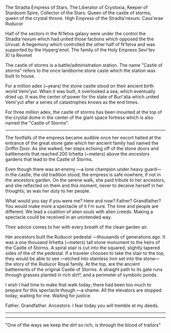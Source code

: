 The Stradta Empress of Stars, The Liberator of Crystoxia, Keeper of Stardoom Spire, Collector of the Stars. Queen of the castle of storms, queen of the crystal throne. High Empress of the Stradta'nexum. Cass'erae Ruducor

Half of the sectors in the N'fetva galaxy were under the control the Stradta'nexum which had united those factions which opposed the the Urvuat. A hegemony which controlled the other half of N'fetva and was supported by the Hyperg'enot. The family of the Holy Empress Sevi'tev Xi'ra Revmet

The castle of storms is a battle/administration station. The name "Castle of storms" refers to the once landborne stone caste which the station was built to house.

For a million adex (~years) the stone castle stood on their ancient birth world Vemi'yut. When it was built, it overlooked a sea, which eventually dried up. It was the center of power for the state of Buri'alia which united Vemi'yut after a series of catastrophes knows as the end times.

For three million adex, the castle of storms has been mounted at the top of the crystal dome in the center of the giant space fortress which is also named the "Castle of Storms".

---------------------------------

The footfalls of the empress became audible once her escort halted at the entrance of the great stone gate which her ancient family had named the Griffin Door. As she walked, her steps echoing off of the stone doors and battlements that reached 200 lirhetta (~meters) above the _ancestors_ gardens that lead to the Castle of Storms.

Even though there was an enemy —a lone champion under heavy guard— in the castle, the old tradition stood; the empress is safe nowhere, if not in the ancestors garden. On the serene walk, she paid tribute to her ancestors, and she reflected on them and this moment, never to deceive herself in her thoughts; as was her duty to her people.

What would you say if you were me? Here and now? Father? Grandfather? You would make more a spectacle of it I'm sure. The time and people are different. We lead a coalition of alien souls with alien creeds. Making a spectacle could be received in an unintended way.

Their advice comes to her with every breath of the clean garden air.

Her ancestors built the Ruducor pedestal —thousands of generations ago. It was a one thousand lirhetta (~meters) tall stone monument to the heirs of the Castle of Storms. A spiral stair is cut into the squared, slightly tapered sides of the of the pedestal. If a traveler chooses to take the stair to the top, they would be able to see —etched into stainless iron set into the stone— the story of the Ruducor Royal family. At the top, are the ancient battlements of the original Castle of Storms. A straight path to its gate runs through grasses planted in rich dirt*, and a perimeter of symbolic ponds.

I wish I had time to make that walk today; there had been too much to prepare for this spectacle though —a shame. All the elevators are stopped today; waiting for me. Waiting for justice.

Father. Grandfather. Ancestors. I fear today you will tremble at my deeds.

--------------------------------------







------------------

"One of the ways we keep the dirt so rich, is through the blood of traitors"

